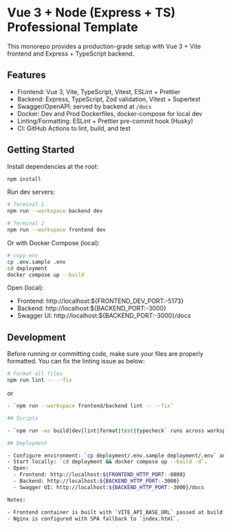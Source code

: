 # Vue 3 + Node (Express + TS) Professional Template

This monorepo provides a production-grade setup with Vue 3 + Vite frontend and Express + TypeScript backend.

## Features

- Frontend: Vue 3, Vite, TypeScript, Vitest, ESLint + Prettier
- Backend: Express, TypeScript, Zod validation, Vitest + Supertest
- Swagger/OpenAPI: served by backend at `/docs`
- Docker: Dev and Prod Dockerfiles, docker-compose for local dev
- Linting/Formatting: ESLint + Prettier pre-commit hook (Husky)
- CI: GitHub Actions to lint, build, and test

## Getting Started

Install dependencies at the root:

```bash
npm install
```

Run dev servers:

```bash
# Terminal 1
npm run --workspace backend dev

# Terminal 2
npm run --workspace frontend dev
```

Or with Docker Compose (local):

```bash
# copy env
cp .env.sample .env
cd deployment
docker compose up --build
```

Open (local):

- Frontend: http://localhost:${FRONTEND_DEV_PORT:-5173}
- Backend: http://localhost:${BACKEND_PORT:-3000}
- Swagger UI: http://localhost:${BACKEND_PORT:-3000}/docs

## Development

Before running or committing code, make sure your files are properly formatted. You can fix the linting issue as below:

```bash
# Format all files
npm run lint -- --fix
```
or 

```bash
- `npm run --workspace frontend/backend lint -- --fix`
```
```bash
## Scripts

- `npm run -ws build|dev|lint|format|test|typecheck` runs across workspaces.

## Deployment

- Configure environment: `cp deployment/.env.sample deployment/.env` and update values.
- Start locally: `cd deployment && docker compose up --build -d`.
- Open:
  - Frontend: http://localhost:${FRONTEND_HTTP_PORT:-8080}
  - Backend: http://localhost:${BACKEND_HTTP_PORT:-3000}
  - Swagger UI: http://localhost:${BACKEND_HTTP_PORT:-3000}/docs

Notes:

- Frontend container is built with `VITE_API_BASE_URL` passed at build time and also available at runtime.
- Nginx is configured with SPA fallback to `index.html`.
